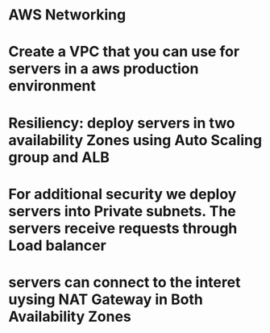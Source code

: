 # AWS Networking

# Create a VPC that you can use for servers in a aws production environment

# Resiliency: deploy servers in two availability Zones using Auto Scaling group and ALB

# For additional security we deploy servers into Private subnets. The servers receive requests through Load balancer

# servers can connect to the interet uysing NAT Gateway in Both Availability Zones
